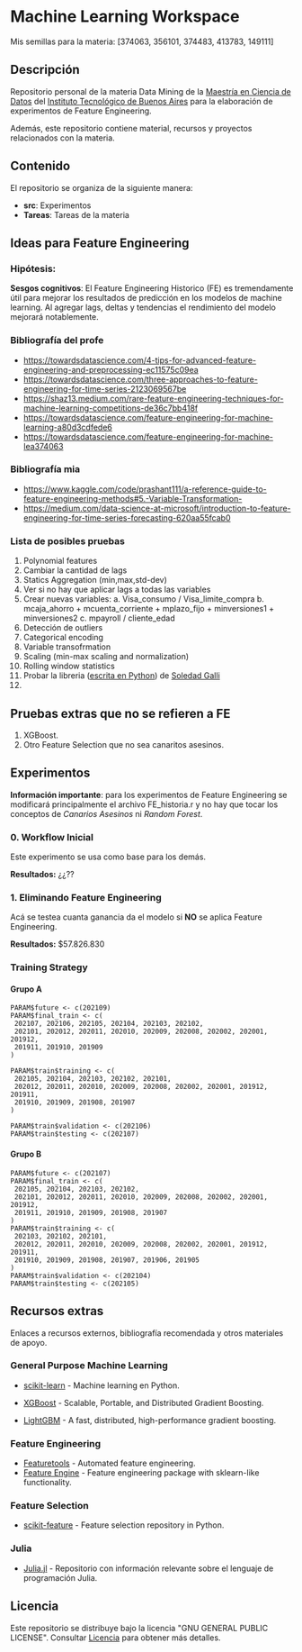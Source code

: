 # Machine Learning Workspace

Mis semillas para la materia: [374063, 356101, 374483, 413783, 149111]

## Descripción

Repositorio personal de la materia Data Mining de la [Maestría en Ciencia de Datos](https://www.itba.edu.ar/posgrado/especializacion-en-ciencia-de-datos/ "MCD Homepage") del [Instituto Tecnológico de Buenos Aires](https://www.itba.edu.ar/ "ITBA Homepage") para la elaboración de experimentos de Feature Engineering.  

Además, este repositorio contiene material, recursos y proyectos relacionados con la materia.

## Contenido

El repositorio se organiza de la siguiente manera:

- **src**: Experimentos
- **Tareas**: Tareas de la materia

## Ideas para Feature Engineering

### Hipótesis:
**Sesgos cognitivos**: El Feature Engineering Historico (FE) es tremendamente útil para mejorar los resultados de predicción en los modelos de machine learning. Al agregar lags, deltas y tendencias el rendimiento del modelo mejorará notablemente.

### Bibliografía del profe
- https://towardsdatascience.com/4-tips-for-advanced-feature-engineering-and-preprocessing-ec11575c09ea
- https://towardsdatascience.com/three-approaches-to-feature-engineering-for-time-series-2123069567be
- https://shaz13.medium.com/rare-feature-engineering-techniques-for-machine-learning-competitions-de36c7bb418f
- https://towardsdatascience.com/feature-engineering-for-machine-learning-a80d3cdfede6
- https://towardsdatascience.com/feature-engineering-for-machine-lea374063

### Bibliografía mia
- https://www.kaggle.com/code/prashant111/a-reference-guide-to-feature-engineering-methods#5.-Variable-Transformation-
- https://medium.com/data-science-at-microsoft/introduction-to-feature-engineering-for-time-series-forecasting-620aa55fcab0

### Lista de posibles pruebas

1. Polynomial features
2. Cambiar la cantidad de lags
3. Statics Aggregation (min,max,std-dev)
4. Ver si no hay que aplicar lags a todas las variables
5. Crear nuevas variables:
   a. Visa_consumo / Visa_limite_compra
   b. mcaja_ahorro + mcuenta_corriente + mplazo_fijo + minversiones1 + minversiones2
   c. mpayroll / cliente_edad
6. Detección de outliers
7. Categorical encoding
8. Variable transofrmation
9. Scaling (min-max scaling and normalization)
10. Rolling window statistics
11. Probar la libreria ([escrita en Python](https://github.com/feature-engine/feature_engine)) de [Soledad Galli](https://github.com/solegalli)
12. 

## Pruebas extras que no se refieren a FE

1. XGBoost.
2. Otro Feature Selection que no sea canaritos asesinos.

## Experimentos

**Información importante**: para los experimentos de Feature Engineering se modificará principalmente el archivo FE_historia.r y no hay que tocar los conceptos de *Canarios Asesinos* ni *Random Forest*.

### 0. Workflow Inicial

Este experimento se usa como base para los demás. 

**Resultados:** ¿¿??

### 1. Eliminando Feature Engineering

Acá se testea cuanta ganancia da el modelo si **NO** se aplica Feature Engineering.

**Resultados:** $57.826.830

### Training Strategy

#### Grupo A

```
PARAM$future <- c(202109)
PARAM$final_train <- c(
 202107, 202106, 202105, 202104, 202103, 202102,
 202101, 202012, 202011, 202010, 202009, 202008, 202002, 202001, 201912,
 201911, 201910, 201909
)

PARAM$train$training <- c(
 202105, 202104, 202103, 202102, 202101,
 202012, 202011, 202010, 202009, 202008, 202002, 202001, 201912, 201911,
 201910, 201909, 201908, 201907
)

PARAM$train$validation <- c(202106)
PARAM$train$testing <- c(202107)
```

#### Grupo B

```
PARAM$future <- c(202107)
PARAM$final_train <- c(
 202105, 202104, 202103, 202102,
 202101, 202012, 202011, 202010, 202009, 202008, 202002, 202001, 201912,
 201911, 201910, 201909, 201908, 201907
)
PARAM$train$training <- c(
 202103, 202102, 202101,
 202012, 202011, 202010, 202009, 202008, 202002, 202001, 201912, 201911,
 201910, 201909, 201908, 201907, 201906, 201905
)
PARAM$train$validation <- c(202104)
PARAM$train$testing <- c(202105)
```

## Recursos extras

Enlaces a recursos externos, bibliografía recomendada y otros materiales de apoyo.

### General Purpose Machine Learning
* [scikit-learn](http://scikit-learn.org/stable/) - Machine learning en Python.

* [XGBoost](https://github.com/dmlc/xgboost) - Scalable, Portable, and Distributed Gradient Boosting.
* [LightGBM](https://github.com/Microsoft/LightGBM) - A fast, distributed, high-performance gradient boosting.

### Feature Engineering
* [Featuretools](https://github.com/Featuretools/featuretools) - Automated feature engineering.
* [Feature Engine](https://github.com/feature-engine/feature_engine) - Feature engineering package with sklearn-like functionality.

### Feature Selection
* [scikit-feature](https://github.com/jundongl/scikit-feature) - Feature selection repository in Python.

### Julia
* [Julia.jl](https://github.com/svaksha/Julia.jl#readme) - Repositorio con información relevante sobre el lenguaje de programación Julia.

## Licencia

Este repositorio se distribuye bajo la licencia "GNU GENERAL PUBLIC LICENSE". Consultar [Licencia](./LICENSE) para obtener más detalles.